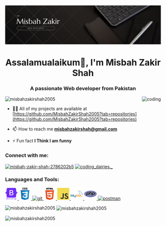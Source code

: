 ![logo](https://github.com/MisbahZakirShah2005/Misbah/blob/main/my%20bannar.jpg)



<h1 align="center"> Assalamualaikum👋,
  I'm Misbah Zakir Shah</h1>
<h3 align="center">A passionate Web developer from Pakistan</h3>
<img align="right"alt="coding"widht="200"src="https://user-images.githubusercontent.com/74038190/236119160-976a0405-caa7-470c-9356-16d43402ea0a.gif">



<p align="left"> <img src="https://komarev.com/ghpvc/?username=misbahzakirshah2005&label=Profile%20views&color=0e75b6&style=flat" alt="misbahzakirshah2005" /> </p>

- 👨‍💻 All of my projects are available at [https://github.com/MisbahZakirShah2005?tab=repositories](https://github.com/MisbahZakirShah2005?tab=repositories)

- 📫 How to reach me **misbahzakirshah@gmail.com**

- ⚡ Fun fact **I Think I am funny**

<h3 align="left">Connect with me:</h3>
<p align="left">
<a href="https://linkedin.com/in/misbah-zakir-shah-2786202b5" target="blank"><img align="center" src="https://raw.githubusercontent.com/rahuldkjain/github-profile-readme-generator/master/src/images/icons/Social/linked-in-alt.svg" alt="misbah-zakir-shah-2786202b5" height="30" width="40" /></a>
<a href="https://instagram.com/coding_dairies._" target="blank"><img align="center" src="https://raw.githubusercontent.com/rahuldkjain/github-profile-readme-generator/master/src/images/icons/Social/instagram.svg" alt="coding_dairies._" height="30" width="40" /></a>
</p>

<h3 align="left">Languages and Tools:</h3>
<p align="left"> <a href="https://getbootstrap.com" target="_blank" rel="noreferrer"> <img src="https://raw.githubusercontent.com/devicons/devicon/master/icons/bootstrap/bootstrap-plain-wordmark.svg" alt="bootstrap" width="40" height="40"/> </a> <a href="https://www.w3schools.com/css/" target="_blank" rel="noreferrer"> <img src="https://raw.githubusercontent.com/devicons/devicon/master/icons/css3/css3-original-wordmark.svg" alt="css3" width="40" height="40"/> </a> <a href="https://git-scm.com/" target="_blank" rel="noreferrer"> <img src="https://www.vectorlogo.zone/logos/git-scm/git-scm-icon.svg" alt="git" width="40" height="40"/> </a> <a href="https://www.w3.org/html/" target="_blank" rel="noreferrer"> <img src="https://raw.githubusercontent.com/devicons/devicon/master/icons/html5/html5-original-wordmark.svg" alt="html5" width="40" height="40"/> </a> <a href="https://developer.mozilla.org/en-US/docs/Web/JavaScript" target="_blank" rel="noreferrer"> <img src="https://raw.githubusercontent.com/devicons/devicon/master/icons/javascript/javascript-original.svg" alt="javascript" width="40" height="40"/> </a> <a href="https://www.mysql.com/" target="_blank" rel="noreferrer"> <img src="https://raw.githubusercontent.com/devicons/devicon/master/icons/mysql/mysql-original-wordmark.svg" alt="mysql" width="40" height="40"/> </a> <a href="https://www.php.net" target="_blank" rel="noreferrer"> <img src="https://raw.githubusercontent.com/devicons/devicon/master/icons/php/php-original.svg" alt="php" width="40" height="40"/> </a> <a href="https://postman.com" target="_blank" rel="noreferrer"> <img src="https://www.vectorlogo.zone/logos/getpostman/getpostman-icon.svg" alt="postman" width="40" height="40"/> </a> </p>

<p><img align="left" src="https://github-readme-stats.vercel.app/api/top-langs?username=misbahzakirshah2005&show_icons=true&locale=en&layout=compact" alt="misbahzakirshah2005" /></p>

<p>&nbsp;<img align="center" src="https://github-readme-stats.vercel.app/api?username=misbahzakirshah2005&show_icons=true&locale=en" alt="misbahzakirshah2005" /></p>

<p><img align="center" src="https://github-readme-streak-stats.herokuapp.com/?user=misbahzakirshah2005&" alt="misbahzakirshah2005" /></p>

